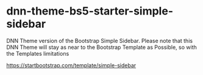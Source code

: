 # dnn-theme-bs5-starter-simple-sidebar
DNN Theme version of the Bootstrap Simple Sidebar.
Please note that this DNN Theme will stay as near to the Bootstrap Template as Possible, so with the Templates limitations

https://startbootstrap.com/template/simple-sidebar
